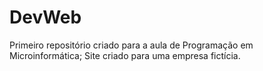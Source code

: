 # DevWeb
Primeiro repositório criado para a aula de Programação em Microinformática;
Site criado para uma empresa fictícia.
